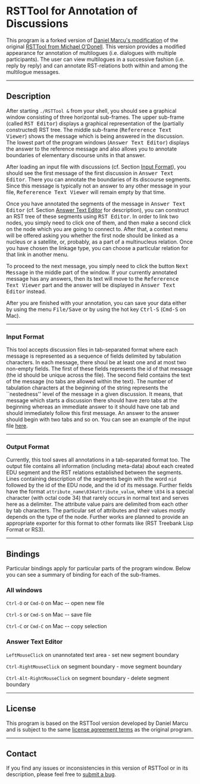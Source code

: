 # RSTTool for Annotation of Discussions

This program is a forked version of [Daniel Marcu's
modification](http://www.isi.edu/publications/licensed-sw/RSTTool/) of
the original [RSTTool from Michael
O'Donell](http://www.wagsoft.com/RSTTool/).  This version provides a
modified appearance for annotation of multilogues (i.e. dialogues with
multiple participants).  The user can view multilogues in a successive
fashion (i.e. reply by reply) and can annotate RST-relations both
within and among the multilogue messages.

---

## Description

After starting `./RSTTool &` from your shell, you should see a
graphical window consisting of three horizontal sub-frames.  The upper
sub-frame (called <tt>RST Editor</tt>) displays a graphical
representation of the (partially constructed) RST tree.  The middle
sub-frame (<tt>Refererence Text Viewer</tt>) shows the message which
is being answered in the discussion.  The lowest part of the program
windows (<tt>Answer Text Editor</tt>) displays the answer to the
reference message and also allows you to annotate boundaries of
elementary discourse units in that answer.

After loading an input file with discussions (cf. Section [Input
Format]()), you should see the first message of the first discussion
in <tt>Answer Text Editor</tt>.  There you can annotate the boundaries
of its discourse segments.  Since this message is typically not an
answer to any other message in your file, <tt>Refererence Text
Viewer</tt> will remain empty by that time.

Once you have annotated the segments of the message in <tt>Answer Text
Editor</tt> (cf. Section [Answer Text Editor]() for description), you
can construct an RST tree of these segments using <tt>RST Editor</tt>.
In order to link two nodes, you simply need to click one of them, and
then make a second click on the node which you are going to connect
to.  After that, a context menu will be offered asking you whether the
first node should be linked as a nucleus or a satellite, or, probably,
as a part of a multinucleus relation.  Once you have chosen the
linkage type, you can choose a particular relation for that link in
another menu.

To proceed to the next message, you simply need to click the button
<tt>Next Message</tt> in the middle part of the window.  If your
currently annotated message has any answers, then its text will move
to the <tt>Refererence Text Viewer</tt> part and the answer will be
displayed in <tt>Answer Text Editor</tt> instead.

After you are finished with your annotation, you can save your data
either by using the menu <tt>File/Save</tt> or by using the hot key
<tt>Ctrl-S</tt> (<tt>Cmd-S</tt> on Mac).

---

### Input Format

This tool accepts discussion files in tab-separated format where each
message is represented as a sequence of fields delimited by tabulation
characters.  In each message, there shoul be at least one and at most
two non-empty fields.  The first of these fields represents the id of
that message (the id should be unique across the file).  The second
field contains the text of the message (no tabs are allowed within the
text).  The number of tabulation characters at the beginning of the
string represents the ``nestedness'' level of the message in a given
discussion.  It means, that message which starts a discussion there
should have zero tabs at the beginning whereas an immediate answer to
it should have one tab and should immediately follow this first
message.  An answer to the answer should begin with two tabs and so
on.  You can see an example of the input file
[here](examples/input.txt).

---

### Output Format

Currently, this tool saves all annotations in a tab-separated format
too.  The output file contains all information (including meta-data)
about each created EDU segment and the RST relations established
between the segments.  Lines containing description of the segments
begin with the word ``nid`` followed by the id of the EDU node, and
the id of its message.  Further fields have the format
``attribute_name\034attribute_value``, where ``\034`` is a special
character (with octal code 34) that rarely occurs in normal text and
serves here as a delimiter.  The attribute value pairs are delimited
from each other by tab characters.  The particular set of attributes
and their values mostly depends on the type of the node.  Further
works are planned to provide an appropriate exporter for this format
to other formats like (RST Treebank Lisp Format or RS3).

---

## Bindings

Particular bindings apply for particular parts of the program window.
Below you can see a summary of binding for each of the sub-frames.

### All windows

`Ctrl-O` or `Cmd-O` on Mac -- open new file

`Ctrl-S` or `Cmd-S` on Mac -- save file

`Ctrl-C` or `Cmd-C` on Mac -- copy selection

### Answer Text Editor

`LeftMouseClick` on unannotated text area - set new segment boundary

`Ctrl-RightMouseClick` on segment boundary - move segment boundary

`Ctrl-Alt-RightMouseClick` on segment boundary - delete segment boundary

---

## License

This program is based on the RSTTool version developed by Daniel Marcu
and is subject to the same [license agreement
terms](http://www.isi.edu/publications/licensed-sw/RSTTool/) as the
original program.

---

## Contact

If you find any issues or inconsistencies in this version of RSTTool
or in its description, please feel free to [submit a
bug](https://github.com/WladimirSidorenko/RSTTool/issues/new).
